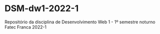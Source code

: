 # DSM-dw1-2022-1
Repositório da disciplina de Desenvolvimento Web 1 -  1º semestre noturno Fatec Franca 2022-1
